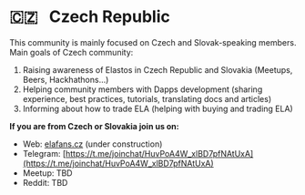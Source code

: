# 🇨🇿 &nbsp; Czech Republic 

This community is mainly focused on Czech and Slovak-speaking members. Main goals of Czech community:

1. Raising awareness of Elastos in Czech Republic and Slovakia (Meetups, Beers, Hackhathons...)
2. Helping community members with Dapps development (sharing experience, best practices, tutorials, translating docs and articles)
3. Informing about how to trade ELA (helping with buying and trading ELA)

**If you are from Czech or Slovakia join us on:**

* Web: [elafans.cz](http://www.elafans.cz) (under construction)
* Telegram: [https://t.me/joinchat/HuvPoA4W_xlBD7pfNAtUxA](https://t.me/joinchat/HuvPoA4W_xlBD7pfNAtUxA)
* Meetup: TBD
* Reddit: TBD